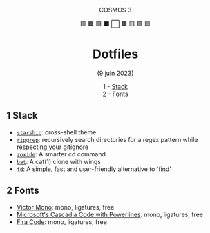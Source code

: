 <div align="center">

COSMOS 3

🟥
🟧
🟩
⬛
⬜
🟫
🟨
🟪
🟦

# Dotfiles

(9 juin 2023)

1 - [Stack](#stack)  
2 - [Fonts](#fonts)

</div>
  
## 1 Stack

- [`starship`](https://starship.rs/): cross-shell theme
- [`ripgrep`](https://github.com/BurntSushi/ripgrep): recursively search directories for a regex pattern while respecting your gitignore
- [`zoxide`](https://github.com/ajeetdsouza/zoxide): A smarter cd command
- [`bat`](https://github.com/sharkdp/bat): A cat(1) clone with wings
- [`fd`](https://github.com/sharkdp/fd): A simple, fast and user-friendly alternative to 'find'

## 2 Fonts

- [Victor Mono](https://rubjo.github.io/victor-mono/): mono, ligatures, free
- [Microsoft's Cascadia Code with Powerlines](https://github.com/microsoft/cascadia-code): mono, ligatures, free
- [Fira Code](https://github.com/tonsky/FiraCode): mono, ligatures, free
